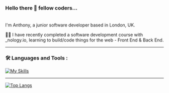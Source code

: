 <!--
**tonylubin/tonylubin** is a ✨ _special_ ✨ repository because its `README.md` (this file) appears on your GitHub profile.

Here are some ideas to get you started:

- 🔭 I’m currently working on ...
- 🌱 I’m currently learning ...
- 👯 I’m looking to collaborate on ...
- 🤔 I’m looking for help with ...
- 💬 Ask me about ...
- 📫 How to reach me: ...
- 😄 Pronouns: ...
- ⚡ Fun fact: ...
-->

### Hello there 👋 fellow coders...<br><br>
I'm Anthony, a junior software developer based in London, UK.

👨‍💻 I have recently completed a software development course with _nology.io, learning to build/code things for the web - Front End & Back End.
 
---

### :hammer_and_wrench: Languages and Tools :

[![My Skills](https://skillicons.dev/icons?i=html,css,sass,bootstrap,js,react,nodejs,express,firebase,mongodb,git,github,vscode,figma)](https://skillicons.dev)

---

[![Top Langs](https://github-readme-stats.vercel.app/api/top-langs/?username=tonylubin&layout=compact&theme=tokyonight)](https://github.com/anuraghazra/github-readme-stats)
